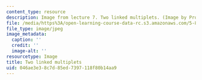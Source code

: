 ```yaml
---
content_type: resource
description: Image from lecture 7. Two linked multiplets. (Image by Prof. Robert Field.)
file: /media/https%3A/open-learning-course-data-rc.s3.amazonaws.com/5-80-small-molecule-spectroscopy-and-dynamics-fall-2008/046ae3e38c7d85ed7397118f80b14aa9_chp_2_link_multi.jpg
file_type: image/jpeg
image_metadata:
  caption: ''
  credit: ''
  image-alt: ''
resourcetype: Image
title: Two linked multiplets
uid: 046ae3e3-8c7d-85ed-7397-118f80b14aa9
---
```

